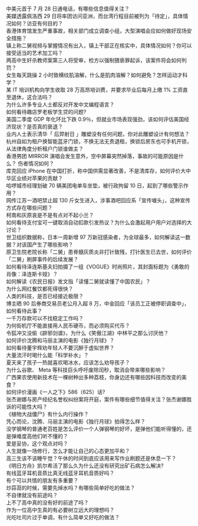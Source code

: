 中美元首于 7 月 28 日通电话，有哪些信息值得关注？  
美媒透露佩洛西 29 日将率团访问亚洲，而台湾行程目前被列为「待定」，具体情况如何？访亚有何目的？  
香港体育馆发生严重事故，相关部门成立调查小组，大型演唱会应如何做好现场安全措施？  
镇上称二舅视频与掌握情况有出入，镇上干部正在核实中，具体情况如何？你可以接受适当的艺术加工吗？  
两高中生奸杀教师案第三人将受审，检方以强制猥亵罪起诉，该案件将会如何判罚？  
女生每天跳操 2 小时致横纹肌溶解，什么是肌肉溶解？如何避免？怎样运动才科学？  
某 IT 培训机构向学生收取 28 万高昂培训费，并要求毕业后每月上缴 1% 工资直至退休，这合法吗？  
为什么许多专业人士都反对开发中文编程语言？  
如何看待趣店罗老板学生贷的问题?  
美国二季度 GDP 年化环比下跌 0.9％，但就业市场表现强劲，该如何评估美国经济现状？是否真的衰退？  
业内人士表示清华「 后羿射日 」雕塑没有任何问题，你对此雕塑设计有何想法？  
杭州自如为租户换智能蓝牙门锁，不换无法无责退租，换锁后房东也可手机开锁，从法律角度分析租户门锁谁做主？  
香港男团 MIRROR 演唱会发生意外，空中屏幕突然掉落，事故的可能原因是什么？ 伤者情况如何？  
库克回应 iPhone 在中国打折，称中国供需显著改善，不是清库存，如何评价大中华区业绩对苹果的贡献？  
哈啰城市经理划破 70 辆美团电单车坐垫，被行政拘留 10 日，起到了哪些警示作用？  
网传江苏一酒吧禁止超 130 斤女生进入，涉事酒吧回应系「宣传噱头」，这种宣传方式存在哪些问题？  
柯南和灰原哀是不是有点对不起小兰？  
如何看待支付宝可一键取消自动扣款引发热议？为什么会激起用户用户对选择的大讨论？  
世卫组织数据称，日本一周新增 97 万新冠感染者，为全球最多，如何解读这一数据？对该国产生了哪些影响？  
原卫生院老院长称「二舅」患脊髓灰质炎非打针致残，打针医生已去世，如何评价「二舅」刷屏事件的后续发展？  
如何看待泽连斯基夫妇拍摄了一组《VOGUE》时尚照片，其封面标题为《勇敢的肖像：泽连斯卡娅》？  
如何解读《农民日报》发文指「读懂二舅就读懂了中国农民」？  
为什么网红餐饮都死得很快？  
人类的科技，是否已经接近极限？  
博主晒 90 后券商交易员老公月入超 8 万，中金回应「该员工正被停职调查中」，如何看待此事？  
一千万存款可以不找稳定工作吗？  
为何街机厅不能直接用人民币硬币，而必须购买代币？  
令狐冲又没偷《辟邪剑谱》，为什么《笑傲江湖》中林平之那么讨厌他？  
如何评价沈腾和马丽主演的电影《独行月球》？  
如何看待董宇辉劝年轻人不要沉醉于虚拟世界？  
大量流汗时喝什么能「科学补水」？  
夏天来了孩子一热就喜欢喝冰水，应该怎么劝导孩子？  
为什么谷歌、 Meta 等科技巨头呼吁废除闰秒，取消会带来哪些影响？  
广西果农使用新技术在一棵树种出多种荔枝，你身边还有哪些因科技而改变的美食？  
如何评价漫画《一人之下》586（625）话?  
张杰谢娜与房产经纪名誉权纠纷案将开庭，案件有哪些细节值得关注？张杰谢娜胜诉的可能性大吗？  
《植物大战僵尸》有什么内行操作？  
凭心而论，沈腾、马丽主演的电影《独行月球》拍得怎么样？  
没学钢琴的普通老百姓是怎么评价一个人弹钢琴的好坏，是弹他们能听得懂的，还是弹难度高他们听不懂的？  
爱是妥协，这个观点对吗？  
人生就像一场修行，怎么才能让自己的心态更加平和？  
高三生该不该睡午觉？午休的时间到底应该用来写作业刷题还是休息一下？  
《明日方舟》凯尔希活了那么久为什么还没有研究出矿石病怎么解决?  
有线蓝牙耳机音质比真无线蓝牙耳机音质好吗？  
有个可以共情的朋友有多重要？  
炒蒜苔的时候，需要先焯水吗？有哪些简单好吃的做法？  
不自律就没有前途吗？  
上不了高中真的没有好的前途了吗？  
作为一位高中生真的有必要树立远大的理想吗？  
光吃吐司片过于单调，有什么简单又好吃的做法？  
